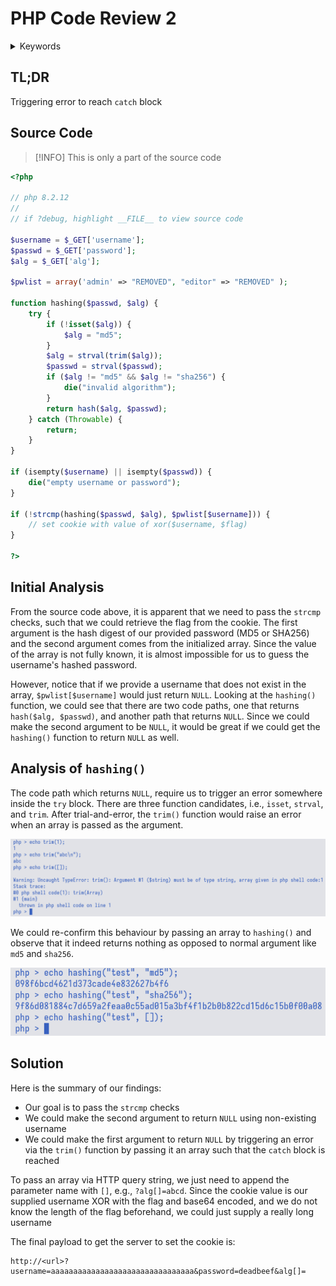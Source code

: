# PHP Code Review 2

<div class="hidden">
    <details>
        <summary>Keywords</summary>
            PwC CTF: Hack A Day 2023 - Securing AI, web, php
    </details>
</div>

## TL;DR

Triggering error to reach `catch` block

## Source Code

> [!INFO]
> This is only a part of the source code

```php
<?php

// php 8.2.12
//
// if ?debug, highlight __FILE__ to view source code

$username = $_GET['username'];
$passwd = $_GET['password'];
$alg = $_GET['alg'];

$pwlist = array('admin' => "REMOVED", "editor" => "REMOVED" );

function hashing($passwd, $alg) {
    try {
        if (!isset($alg)) {
            $alg = "md5";
        }
        $alg = strval(trim($alg));
        $passwd = strval($passwd);
        if ($alg != "md5" && $alg != "sha256") {
            die("invalid algorithm");
        }
        return hash($alg, $passwd);
    } catch (Throwable) {
        return;
    }
}

if (isempty($username) || isempty($passwd)) {
    die("empty username or password");
}

if (!strcmp(hashing($passwd, $alg), $pwlist[$username])) {
    // set cookie with value of xor($username, $flag)
}

?>
```

## Initial Analysis

From the source code above, it is apparent that we need to pass the `strcmp`
checks, such that we could retrieve the flag from the cookie. The first argument
is the hash digest of our provided password (MD5 or SHA256) and the second
argument comes from the initialized array. Since the value of the array is not
fully known, it is almost impossible for us to guess the username's hashed
password.

However, notice that if we provide a username that does not exist in the array,
`$pwlist[$username]` would just return `NULL`. Looking at the `hashing()` function,
we could see that there are two code paths, one that returns `hash($alg, $passwd)`,
and another path that returns `NULL`. Since we could make the second argument to
be `NULL`, it would be great if we could get the `hashing()` function to return
`NULL` as well.

## Analysis of `hashing()`

The code path which returns `NULL`, require us to trigger an error somewhere
inside the `try` block. There are three function candidates, i.e., `isset`,
`strval`, and `trim`. After trial-and-error, the `trim()` function would raise
an error when an array is passed as the argument.

![output of trim()](./img/b.png)

We could re-confirm this behaviour by passing an array to `hashing()` and observe
that it indeed returns nothing as opposed to normal argument like `md5` and `sha256`.

![output of hashing()](./img/a.png)


## Solution

Here is the summary of our findings:

- Our goal is to pass the `strcmp` checks
- We could make the second argument to return `NULL` using non-existing username
- We could make the first argument to return `NULL` by triggering an error via the `trim()` function by passing it an array such that the `catch` block is reached

To pass an array via HTTP query string, we just need to append the parameter name with `[]`, e.g., `?alg[]=abcd`.
Since the cookie value is our supplied username XOR with the flag and base64 encoded, and we do not know the length of the flag beforehand, we could just supply a really long username

The final payload to get the server to set the cookie is:

```text
http://<url>?username=aaaaaaaaaaaaaaaaaaaaaaaaaaaaaaaa&password=deadbeef&alg[]=
```
